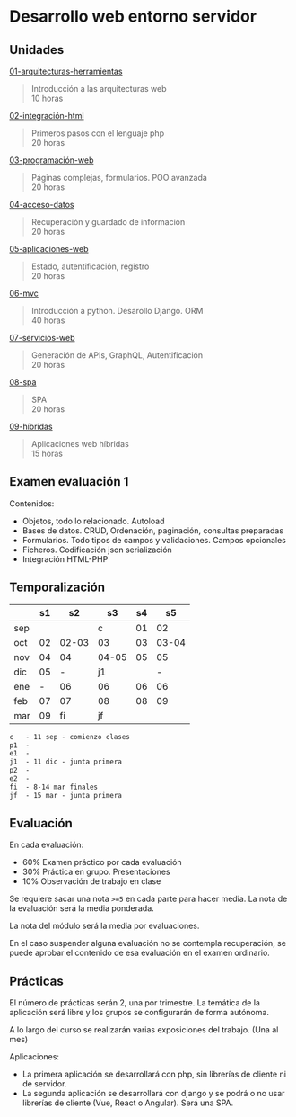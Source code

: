 # Desarrollo web entorno servidor

## Unidades

[01-arquitecturas-herramientas](01-arquitecturas-herramientas/README.md)

> Introducción a las arquitecturas web<br>
> 10 horas

[02-integración-html](02-integración-html/README.md)

> Primeros pasos con el lenguaje php<br>
> 20 horas

[03-programación-web](03-programación-web/README.md)

> Páginas complejas, formularios. POO avanzada<br>
> 20 horas

[04-acceso-datos](04-acceso-datos/)

> Recuperación y guardado de información<br>
> 20 horas

[05-aplicaciones-web](05-aplicaciones-web/)

> Estado, autentificación, registro<br>
> 20 horas

[06-mvc](06-mvc/)

> Introducción a python. Desarollo Django. ORM<br>
> 40 horas

[07-servicios-web](07-servicios-web/)

> Generación de APIs, GraphQL, Autentificación<br>
> 20 horas

[08-spa](08-spa/)

> SPA<br>
> 20 horas

[09-híbridas](09-h%C3%ADbridas/)

> Aplicaciones web híbridas<br>
> 15 horas

## Examen evaluación 1

Contenidos:

- Objetos, todo lo relacionado. Autoload
- Bases de datos. CRUD, Ordenación, paginación, consultas preparadas
- Formularios. Todo tipos de campos y validaciones. Campos opcionales
- Ficheros. Codificación json serialización
- Integración HTML-PHP

## Temporalización

|     	| s1 	| s2 	| s3 	| s4 	| s5 	|
|-----	|----	|----	|----	|----	|----	|
| sep 	|    	|    	| c  	| 01 	| 02	|
| oct 	| 02 	| 02-03	| 03   	| 03    | 03-04 |
| nov 	| 04    | 04   	| 04-05 | 05 	| 05  	|
| dic 	| 05 	|   -	| j1  	| 	    |   -	|
| ene 	|  -  	| 06   	| 06   	| 06   	| 06   	|
| feb 	| 07   	| 07   	| 08   	| 08   	| 09   	|
| mar 	| 09   	| fi  	| jf 	|    	|    	|

```txt
c   - 11 sep - comienzo clases
p1  - 
e1  - 
j1  - 11 dic - junta primera
p2  - 
e2  - 
fi  - 8-14 mar finales
jf  - 15 mar - junta primera
```

## Evaluación

En cada evaluación:

- 60% Examen práctico por cada evaluación 
- 30% Práctica en grupo. Presentaciones
- 10% Observación de trabajo en clase

Se requiere sacar una nota ```>=5``` en cada parte para hacer media. La nota de la evaluación será la media ponderada.

La nota del módulo será la media por evaluaciones.

En el caso suspender alguna evaluación no se contempla recuperación, se puede aprobar el contenido de esa evaluación en el examen ordinario.


## Prácticas

El número de prácticas serán 2, una por trimestre. La temática de la aplicación será libre y los grupos se configurarán de forma autónoma.

A lo largo del curso se realizarán varias exposiciones del trabajo. (Una al mes)

Aplicaciones: 
- La primera aplicación se desarrollará con php, sin librerías de cliente ni de servidor.
- La segunda aplicación se desarrollará con django y se podrá o no usar librerías de cliente (Vue, React o Angular). Será una SPA.